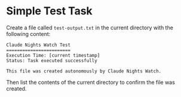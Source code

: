 # Simple Test Task

Create a file called `test-output.txt` in the current directory with the following content:

```
Claude Nights Watch Test
========================
Execution Time: [current timestamp]
Status: Task executed successfully

This file was created autonomously by Claude Nights Watch.
```

Then list the contents of the current directory to confirm the file was created.